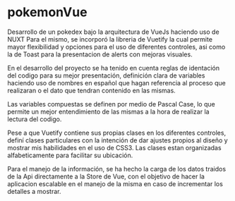 # pokemonVue
Desarrollo de un pokedex bajo la arquitectura de VueJs haciendo uso de NUXT
Para el mismo, se incorporó la libreria de Vuetify la cual permite mayor flexibilidad y opciones para el uso de diferentes controles, asi como la de Toast para la presentacion de alerts con mejoras visuales.

En el desarrollo del proyecto se ha tenido en cuenta reglas de identación del codigo para su mejor presentación, definición clara de variables haciendo uso de nombres en español que hagan referencia al proceso que realizaran o el dato que tendran contenido en las mismas.

Las variables compuestas se definen por medio de Pascal Case, lo que permite un mejor entendimiento de las mismas a la hora de realizar la lectura del codigo.

Pese a que Vuetify contiene sus propias clases en los diferentes controles, definí clases particulares con la intención de dar ajustes propios al diseño y mostrar mis habilidades en el uso de CSS3.
Las clases estan organizadas alfabeticamente para facilitar su ubicación.

Para el manejo de la información, se ha hecho la carga de los datos traidos de la Api directamente a la Store de Vue, con el objetivo de  hacer la aplicacion escalable en el manejo de la misma en caso de incrementar los detalles a mostrar.

